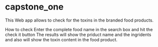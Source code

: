 # capstone_one
This Web app allows to check for the toxins in the branded food products.

How to check
Enter the complete food name in the search box and hit the check it button
The results will show the priduct name and the ingridents and also will show the toxin content in the food product.
